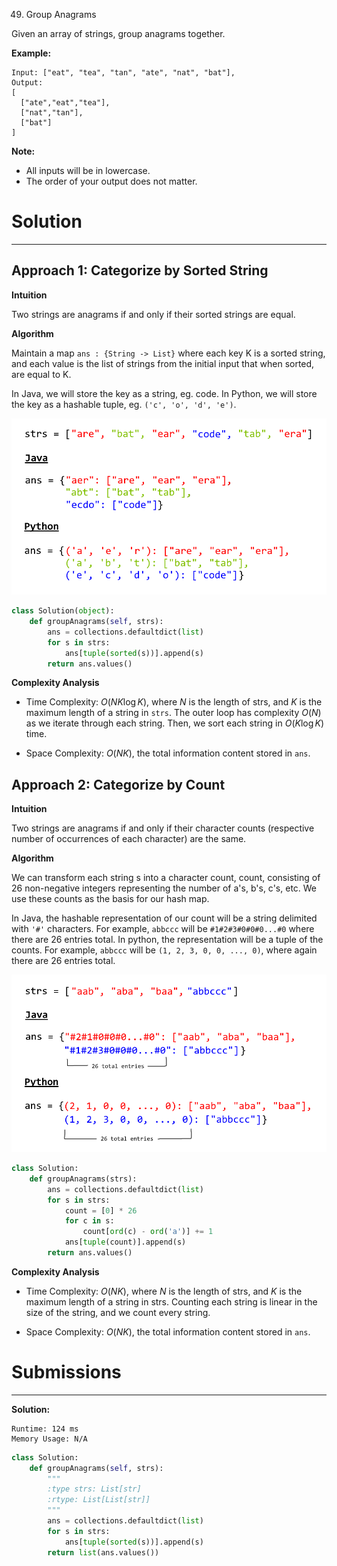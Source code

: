 49. Group Anagrams

Given an array of strings, group anagrams together.

**Example:**
```
Input: ["eat", "tea", "tan", "ate", "nat", "bat"],
Output:
[
  ["ate","eat","tea"],
  ["nat","tan"],
  ["bat"]
]
```

**Note:**

* All inputs will be in lowercase.
* The order of your output does not matter.

# Solution
---
## Approach 1: Categorize by Sorted String
**Intuition**

Two strings are anagrams if and only if their sorted strings are equal.

**Algorithm**

Maintain a map `ans : {String -> List}` where each key $\text{K}$ is a sorted string, and each value is the list of strings from the initial input that when sorted, are equal to $\text{K}$.

In Java, we will store the key as a string, eg. code. In Python, we will store the key as a hashable tuple, eg. `('c', 'o', 'd', 'e')`.

![49_groupanagrams1.png](img/49_groupanagrams1.png)

```python
class Solution(object):
    def groupAnagrams(self, strs):
        ans = collections.defaultdict(list)
        for s in strs:
            ans[tuple(sorted(s))].append(s)
        return ans.values()
```

**Complexity Analysis**

* Time Complexity: $O(NK \log K)$, where $N$ is the length of strs, and $K$ is the maximum length of a string in `strs`. The outer loop has complexity $O(N)$ as we iterate through each string. Then, we sort each string in $O(K \log K)$ time.

* Space Complexity: $O(NK)$, the total information content stored in `ans`.

## Approach 2: Categorize by Count
**Intuition**

Two strings are anagrams if and only if their character counts (respective number of occurrences of each character) are the same.

**Algorithm**

We can transform each string $\text{s}$ into a character count, $\text{count}$, consisting of 26 non-negative integers representing the number of $\text{a}$'s, $\text{b}$'s, $\text{c}$'s, etc. We use these counts as the basis for our hash map.

In Java, the hashable representation of our count will be a string delimited with `'#'` characters. For example, `abbccc` will be `#1#2#3#0#0#0...#0` where there are 26 entries total. In python, the representation will be a tuple of the counts. For example, `abbccc` will be `(1, 2, 3, 0, 0, ..., 0)`, where again there are 26 entries total.

![49_groupanagrams2.png](img/49_groupanagrams2.png)

```python
class Solution:
    def groupAnagrams(strs):
        ans = collections.defaultdict(list)
        for s in strs:
            count = [0] * 26
            for c in s:
                count[ord(c) - ord('a')] += 1
            ans[tuple(count)].append(s)
        return ans.values()
```

**Complexity Analysis**

* Time Complexity: $O(NK)$, where $N$ is the length of strs, and $K$ is the maximum length of a string in strs. Counting each string is linear in the size of the string, and we count every string.

* Space Complexity: $O(NK)$, the total information content stored in `ans`.

# Submissions
---
**Solution:**
```
Runtime: 124 ms
Memory Usage: N/A
```
```python
class Solution:
    def groupAnagrams(self, strs):
        """
        :type strs: List[str]
        :rtype: List[List[str]]
        """
        ans = collections.defaultdict(list)
        for s in strs:
            ans[tuple(sorted(s))].append(s)
        return list(ans.values())
```